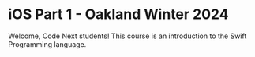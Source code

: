 # iOS Part 1 - Oakland Winter 2024
Welcome, Code Next students!
This course is an introduction to the Swift Programming language.

